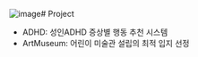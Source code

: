 ![image](https://github.com/user-attachments/assets/6fcd0d80-f85e-49b1-9915-efc843517987)# Project

- ADHD: 성인ADHD 증상별 행동 추천 시스템
- ArtMuseum: 어린이 미술관 설립의 최적 입지 선정

